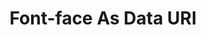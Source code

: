---
layout: work
title: Font-face As Data URI
categories: [work]
external_link: http://jefff.co/test/font-face-data-uri/
intro: Convert web fonts to data URIs to reduce HTTP requests.
---